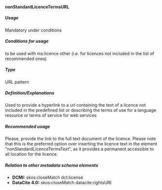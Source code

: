#### nonStandardLicenceTermsURL
##### Usage
Mandatory under conditions
##### Conditions for usage
to be used with ms:licence other (i.e. for licences not included in the list of recommended ones) 
##### Type
URL pattern
##### Definition/Explanations
Used to provide a hyperlink to a url containing the text of a licence not included in the predefined list or describing the terms of use for a language resource or terms of service for web services
##### Recommended usage
Please, provide the link to the full text document of the licence. 
Please note that this is the preferred option over inserting the licence text in the element "nonStandardLicenceTermsText", as it provides a permanent accessible to all location for the licence.
##### Relation to other metadata schema elements
* **DCMI:** skos:closeMatch dct:license
* **DataCite 4.0:** skos:closeMatch datacite:rightsURI
